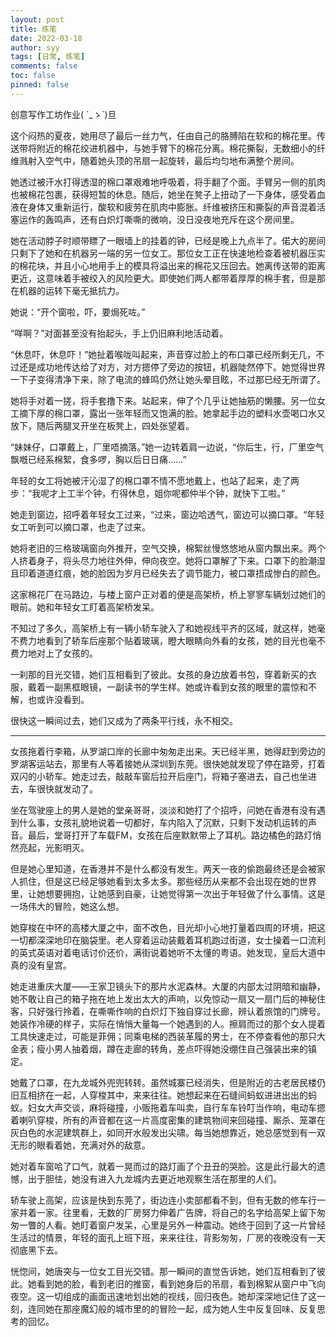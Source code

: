 ```yaml
---
layout: post
title: 练笔
date: 2022-03-18
author: syy
tags: [日常, 练笔]
comments: false
toc: false
pinned: false
---
```


创意写作工坊作业( ´_ゝ`)旦

这个闷热的夏夜，她用尽了最后一丝力气，任由自己的胳膊陷在软和的棉花里。传送带将附近的棉花绞进机器中，与她手臂下的棉花分离。棉花撕裂，无数细小的纤维溅射入空气中，随着她头顶的吊扇一起旋转，最后均匀地布满整个房间。

<!-- more -->

她透过被汗水打得透湿的棉口罩艰难地呼吸着，将手翻了个面。手臂另一侧的肌肉也被棉花包裹，获得短暂的休息。随后，她坐在凳子上扭动了一下身体，感受着血液在身体又重新运行，酸软和疲劳在肌肉中膨胀。纤维被挤压和撕裂的声音混着活塞运作的轰鸣声，还有白炽灯嘶嘶的微响，没日没夜地充斥在这个房间里。

她在活动脖子时顺带瞟了一眼墙上的挂着的钟，已经是晚上九点半了。偌大的房间只剩下了她和在机器另一端的另一位女工。那位女工正在快速地检查着被机器压实的棉花块，并且小心地用手上的模具将溢出来的棉花又压回去。她离传送带的距离更近，这意味着手被绞入的风险更大。即使她们两人都带着厚厚的棉手套，但是那在机器的运转下毫无抵抗力。

她说：“开个窗啦，吓，要焗死咗。”

“咩啊？”对面甚至没有抬起头，手上仍旧麻利地活动着。

“休息吓，休息吓！”她扯着喉咙叫起来，声音穿过脸上的布口罩已经所剩无几，不过还是成功地传达给了对方，对方摁停了旁边的按钮，机器陡然停下。她觉得世界一下子变得清净下来，除了电流的蜂鸣仍然让她头晕目眩，不过那已经无所谓了。

她将手对着一搓，将手套撸下来。站起来，伸了个几乎让她抽筋的懒腰。另一位女工摘下厚的棉口罩，露出一张年轻而又饱满的脸。她拿起手边的塑料水壶喝口水又放下，随后两腿叉开坐在板凳上，四处张望着。

“妹妹仔，口罩戴上，厂里唔摘落。”她一边转着肩一边说，“你后生，行，厂里空气飘嘅已经系棉絮，食多啰，胸以后日日痛……”

年轻的女工将她被汗沁湿了的棉口罩不情不愿地戴上，也站了起来，走了两步：“我呢才上工半个钟，冇得休息，姐你呢都仲半个钟，就快下工啦。”

她走到窗边，招呼着年轻女工过来，“过来，窗边哈透气，窗边可以摘口罩。“年轻女工听到可以摘口罩，也走了过来。

她将老旧的三格玻璃窗向外推开，空气交换，棉絮丝慢悠悠地从窗内飘出来。两个人挤着身子，将头尽力地往外伸，伸向夜空。她将口罩解了下来。口罩下的脸潮湿且印着道道红痕，她的脸因为岁月已经失去了调节能力，被口罩捂成惨白的颜色。

这家棉花厂在马路边，与楼上窗户正对着的便是高架桥，桥上寥寥车辆划过她们的眼前。她和年轻女工盯着高架桥发呆。

不知过了多久，高架桥上有一辆小轿车驶入了和她视线平齐的区域，就这样，她毫不费力地看到了轿车后座那个贴着玻璃，瞪大眼睛向外看的女孩，她的目光也毫不费力地对上了女孩的。

一刹那的目光交错，她们互相看到了彼此。女孩的身边放着书包，穿着新买的衣服，戴着一副黑框眼镜，一副读书的学生样。她或许看到女孩的眼里的震惊和不解，也或许没看到。

很快这一瞬间过去，她们又成为了两条平行线，永不相交。

---

女孩拖着行李箱，从罗湖口岸的长廊中匆匆走出来。天已经半黑，她得赶到旁边的罗湖客运站去，那里有人等着接她从深圳到东莞。很快她就发现了停在路旁，打着双闪的小轿车。她走过去，敲敲车窗后拉开后座门，将箱子塞进去，自己也坐进去，车很快就发动了。

坐在驾驶座上的男人是她的堂亲哥哥，淡淡和她打了个招呼，问她在香港有没有遇到什么事，女孩礼貌地说着一切都好，车内陷入了沉默，只剩下发动机运转的声音。最后，堂哥打开了车载FM，女孩在后座默默带上了耳机。路边橘色的路灯悄然亮起，光影明灭。

但是她心里知道，在香港并不是什么都没有发生。两天一夜的偷跑最终还是会被家人抓住，但是这已经足够她看到太多太多。那些经历从来都不会出现在她的世界里，让她想要拥抱，让她感到自豪，让她觉得第一次出于年轻做了什么事情。这是一场伟大的冒险，她这么想。

她穿梭在中环的高楼大厦之中，面不改色，目光却小心地打量着四周的环境，把这一切都深深地印在脑袋里。老人穿着运动装戴着耳机跑过街道，女士操着一口流利的英式英语对着电话讨价还价，满街说着她听不太懂的粤语。她发现，皇后大道中真的没有皇宫。

她走进重庆大厦——王家卫镜头下的那片水泥森林。大厦的内部太过阴暗和幽静，她不敢让自己的箱子拖在地上发出太大的声响，以免惊动一扇又一扇门后的神秘住客，只好强行拎着，在嘶嘶作响的白炽灯下独自穿过长廊，辨认着旅馆的门牌号。她装作冷硬的样子，实际在悄悄大量每一个她遇到的人。擦肩而过的那个女人提着工具快速走过，可能是菲佣；同乘电梯的西装革履的男士，在不停查看他的那只大金表；瘦小男人抽着烟，蹲在走廊的转角，差点吓得她没绷住自己强装出来的镇定。

她戴了口罩，在九龙城外兜兜转转。虽然城寨已经消失，但是附近的古老居民楼仍旧互相挤在一起，人穿梭其中，来来往往。她想起来在石缝间蚂蚁进进出出的蚂蚁。妇女大声交谈，麻将碰撞，小贩拖着车叫卖，自行车车铃叮当作响，电动车摁着喇叭穿梭，所有的声音都在这一片高度密集的建筑物间来回碰撞、厮杀、笼罩在灰白色的水泥建筑群上，如同开水般发出尖啸。每当她想靠近，她总感觉到有一双无形的眼看着她，充满对外的敌意。

她对着车窗哈了口气，就着一晃而过的路灯画了个丑丑的哭脸。这是此行最大的遗憾，出于胆怯，她没有进入九龙城内去更近地观察生活在那里的人们。

轿车驶上高架，应该是快到东莞了，街边连小卖部都看不到，但有无数的修车行一家并着一家。往里看，无数的厂房努力伸着广告牌，将自己的名字给高架上留下匆匆一瞥的人看。她盯着窗户发呆，心里是另外一种震动。她终于回到了这一片曾经生活过的情景，年轻的面孔上班下班，来来往往，背影匆匆，厂房的夜晚没有一天彻底黑下去。

恍惚间，她唐突与一位女工目光交错。那一瞬间的直觉告诉她，她们互相看到了彼此。她看到她的脸，看到老旧的推窗，看到她身后的吊扇，看到棉絮从窗户中飞向夜空。这一切组成的画面迅速地划出她的视线，回归夜色。她却深深地记住了这一刻，连同她在那座魔幻般的城市里的的冒险一起，成为她人生中反复回味、反复思考的回忆。